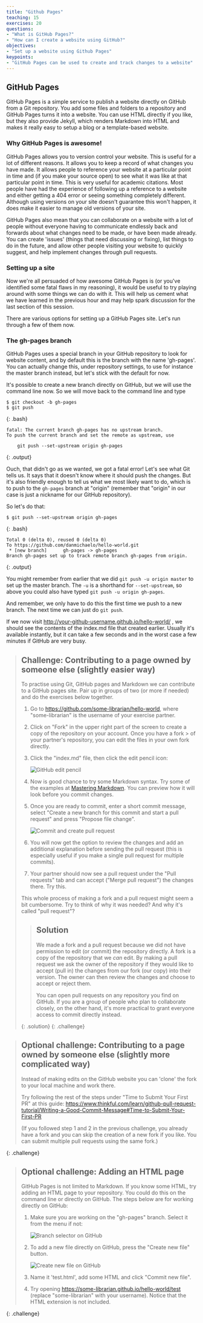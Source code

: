 ```yaml
---
title: "Github Pages"
teaching: 15
exercises: 20
questions:
- "What is GitHub Pages?"
- "How can I create a website using GitHub?"
objectives:
- "Set up a website using Github Pages"
keypoints:
- "GitHub Pages can be used to create and track changes to a website"
---
```

## GitHub Pages

GitHub Pages is a simple service to publish a website directly on GitHub from a Git repository.
You add some files and folders to a repository and GitHub Pages turns it into a website.
You can use HTML directly if you like, but they also provide Jekyll,
which renders Markdown into HTML and makes it really easy to setup a blog or a template-based website.

### Why GitHub Pages is awesome!

GitHub Pages allows you to version control your website. This is useful for a lot of different reasons. It allows you to 
keep a record of what changes you have made. It allows people to reference your website at a particular point in time 
and (if you make your source open) to see what it was like at that particular point in time. This is very useful for 
academic citations. Most people have had the experience of following up a reference to a website and either getting a 
404 error or seeing something completely different. Although using versions on your site doesn't guarantee this won't 
happen, it does make it easier to manage old versions of your site.

GitHub Pages also mean that you can collaborate on a website with a lot of people without everyone having to 
communicate endlessly back and forwards about what changes need to be made, or have been made already. You can create 
'issues' (things that need discussing or fixing), list things to do in the future, and allow other people visiting your 
website to quickly suggest, and help implement changes through pull requests.

### Setting up a site

Now we're all persuaded of how awesome GitHub Pages is (or you've identified some fatal flaws in my reasoning), it 
would be useful to try playing around with some things we can do with it. This will help us cement what we 
have learned in the previous hour and may help spark discussion for the last section of this session.

There are various options for setting up a GitHub Pages site. Let's run through a few of them now.

### The gh-pages branch

GitHub Pages uses a special branch in your GitHub repository to look for website content,
and by default this is the branch with the name 'gh-pages'.
You can actually change this, under repository settings, to use for instance the master branch instead,
but let's stick with the default for now.

It's possible to create a new branch directly on GitHub, but we will use the command line now.
So we will move back to the command line and type

~~~
$ git checkout -b gh-pages
$ git push
~~~
{: .bash}
~~~
fatal: The current branch gh-pages has no upstream branch.
To push the current branch and set the remote as upstream, use

    git push --set-upstream origin gh-pages
~~~
{: .output}

Ouch, that didn't go as we wanted, we got a fatal error!
Let's see what Git tells us.
It says that it doesn't know where it should push the changes.
But it's also friendly enough to tell us what we most likely want to do,
which is to push to the `gh-pages` branch at "origin"
(remember that "origin" in our case is just a nickname for our GitHub repository).

So let's do that:

~~~
$ git push --set-upstream origin gh-pages
~~~
{: .bash}
~~~
Total 0 (delta 0), reused 0 (delta 0)
To https://github.com/danmichaelo/hello-world.git
 * [new branch]      gh-pages -> gh-pages
Branch gh-pages set up to track remote branch gh-pages from origin.
~~~
{: .output}

You might remember from earlier that we did `git push -u origin master` to
set up the master branch. The `-u` is a shorthand for `--set-upstream`, so
above you could also have typed `git push -u origin gh-pages`.

And remember, we only have to do this the first time we push to a new branch.
The next time we can just do `git push`.

If we now visit http://your-github-username.github.io/hello-world/ ,
we should see the contents of the index.md file that created earlier.
Usually it's available instantly, but it can take a few seconds and in the worst case a few minutes if GitHub are very busy.

> ## Challenge: Contributing to a page owned by someone else (slightly easier way)
>
> To practise using Git, GitHub pages and Markdown we can contribute to a GitHub pages site.
> Pair up in groups of two (or more if needed) and do the exercises below together.
> 
> 1. Go to https://github.com/some-librarian/hello-world, where "some-librarian" is the username of your exercise partner.
> 2. Click on "Fork" in the upper right part of the screen to create a copy of the repository on your account. Once you have a fork > of your partner's repository, you can edit the files in your own fork directly.
> 3. Click the "index.md" file, then click the edit pencil icon:
> 
>    ![GitHub edit pencil](../fig/github-edit-pencil.png)
> 
> 4. Now is good chance to try some Markdown syntax.
>    Try some of the examples at [Mastering Markdown](https://guides.github.com/features/mastering-markdown/).
>    You can preview how it will look before you commit changes.
> 5. Once you are ready to commit, enter a short commit message,
>    select "Create a new branch for this commit and start a pull request"
>    and press "Propose file change".
> 
>    ![Commit and create pull request](../fig/github-commit-pr.png)
> 
> 8. You will now get the option to review the changes and add an additional
>    explanation before sending the pull request (this is especially useful
>    if you make a single pull request for multiple commits).
> 9. Your partner should now see a pull request under the "Pull requests" tab
>    and can accept ("Merge pull request") the changes there. Try this.
> 
> This whole process of making a fork and a pull request might seem a bit cumbersome.
> Try to think of why it was needed? And why it's called "pull request"?
>
> > ## Solution
> > We made a fork and a pull request because we did not have permission to edit
> > (or commit) the repository directly. A fork is a copy of the repository that
> > we *can* edit. By making a pull request we ask the owner of the repository if
> > they would like to accept (pull in) the changes from our fork (our copy) into
> > their version. The owner can then review the changes and choose to accept or
> > reject them.
> >
> > You can open pull requests on any repository you find on GitHub. If you are a
> > group of people who plan to collaborate closely, on the other hand,
> > it's more practical to grant everyone access to commit directly instead.
> >
> {: .solution}
{: .challenge}

> ## Optional challenge: Contributing to a page owned by someone else (slightly more complicated way)
>
> Instead of making edits on the GitHub website you can 'clone' the fork to your local machine
> and work there.
>
> Try following the rest of the steps under "Time to Submit Your First PR"
> at this guide: <https://www.thinkful.com/learn/github-pull-request-tutorial/Writing-a-Good-Commit-Message#Time-to-Submit-Your-First-PR>
>
> (If you followed step 1 and 2 in the previous challenge, you already have a fork and you can
> skip the creation of a new fork if you like. You can submit multiple pull requests using the same fork.)
>
{: .challenge}


> ## Optional challenge: Adding an HTML page
>
> GitHub Pages is not limited to Markdown. If you know some HTML, try adding an HTML page
> to your repository. You could do this on the command line or directly on GitHub. The
> steps below are for working directly on GitHub:
>
> 1. Make sure you are working on the "gh-pages" branch. Select it from the menu if not:
>
>    ![Branch selector on GitHub](../fig/github-gh-pages.png)
>
> 2. To add a new file directly on GitHub, press the "Create new file" button. 
>
>    ![Create new file on GitHub](../fig/github-create-new-file.png)
>
> 3. Name it 'test.html', add some HTML and click "Commit new file".
> 4. Try opening <https://some-librarian.github.io/hello-world/test>
>    (replace "some-librarian" with your username).
>    Notice that the HTML extension is not included.
>
{: .challenge}
